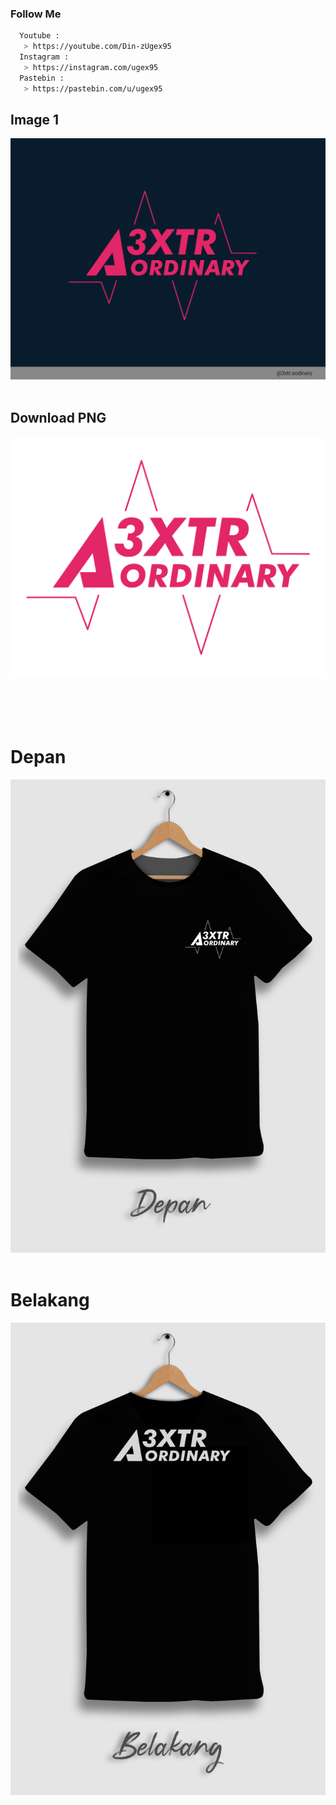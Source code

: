 ### Follow Me
```bash
  Youtube : 
   > https://youtube.com/Din-zUgex95
  Instagram :
   > https://instagram.com/ugex95
  Pastebin :
   > https://pastebin.com/u/ugex95
```

## Image 1
![Screenshot](img/img.jpg)<br><br>
## Download PNG
![Screenshot](img/png.png)<br><br><br><br><br>
# Depan
![Screenshot](img/depan.jpg)<br><br>
# Belakang
![Screenshot](img/belakang.jpg)<br><br>
